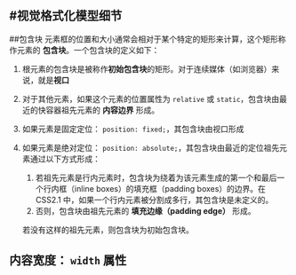 #视觉格式化模型细节
---
##包含块
元素框的位置和大小通常会相对于某个特定的矩形来计算，这个矩形称作元素的 **包含块**。一个包含块的定义如下：

1. 根元素的包含块是被称作**初始包含块**的矩形。对于连续媒体（如浏览器）来说，就是**视口**
2. 对于其他元素，如果这个元素的位置属性为 `relative` 或 `static`，包含块由最近的快容器祖先元素的 **内容边界** 形成。
3. 如果元素是固定定位： `position: fixed;`，其包含块由视口形成
4. 如果元素是绝对定位： `position: absolute;`，其包含块由最近的定位祖先元素通过以下方式形成：
	1. 若祖先元素是行内元素时，包含块为绕着为该元素生成的第一个和最后一个行内框（inline boxes）的填充框（padding boxes）的边界。在CSS2.1  中，如果一个行内元素被分割成多行，其包含块是未定义的。
	2. 否则，包含块由祖先元素的 **填充边缘（padding edge）** 形成。

	若没有这样的祖先元素，则包含块为初始包含块。

## 内容宽度： `width` 属性

